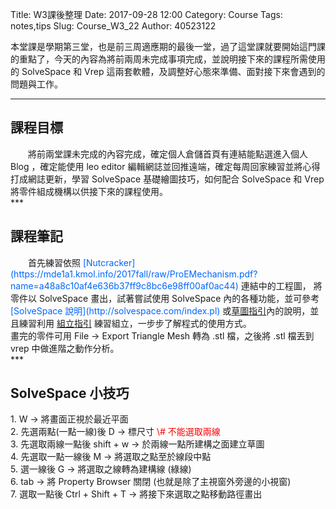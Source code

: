 Title: W3課後整理
Date: 2017-09-28 12:00
Category: Course
Tags: notes,tips
Slug: Course_W3_22
Author: 40523122
   
 本堂課是學期第三堂，也是前三周適應期的最後一堂，過了這堂課就要開始這門課的重點了，今天的內容為將前兩周未完成事項完成，並說明接下來的課程所需使用的 SolveSpace 和 Vrep 這兩套軟體，及調整好心態來準備、面對接下來會遇到的問題與工作。<br/>
 
 <!-- PELICAN_END_SUMMARY -->
***
<h2>課程目標</h2>
　　將前兩堂課未完成的內容完成，確定個人倉儲首頁有連結能點選進入個人 Blog ，確定能使用 leo editor 編輯網誌並回推遠端，確定每周回家練習並將心得打成網誌更新，學習 SolveSpace 基礎繪圖技巧，如何配合 SolveSpace 和 Vrep 將零件組成機構以供接下來的課程使用。<br/>
***
<h2>課程筆記</h2>
　　首先練習依照 <font color="#0066FF">[Nutcracker](https://mde1a1.kmol.info/2017fall/raw/ProEMechanism.pdf?name=a48a8c10af4e636b37ff9c8bc6e98ff00af0ac44) </font> 連結中的工程圖， 將零件以 SolveSpace 畫出，試著嘗試使用 SolveSpace 內的各種功能，並可參考 <font color="#0066FF">[SolveSpace 說明](http://solvespace.com/index.pl) </font>或<a href="https://hp.kmol.info:8443/get_page/Angle%20Bracket">草圖指引</a>內的說明，並且練習利用 <a href="https://hp.kmol.info:8443/get_page/Assembly">組立指引</a> 練習組立，一步步了解程式的使用方式。<br/>
畫完的零件可用 File ->  Export Triangle Mesh 轉為 .stl 檔，之後將 .stl 檔丟到 vrep 中做進階之動作分析。<br/>
***
<h2>SolveSpace 小技巧</h2>
1. W -> 將畫面正視於最近平面<br/>
2. 先選兩點(一點一線)後 D -> 標尺寸 <font color="#FF0000">\# 不能選取兩線</font><br/>
3. 先選取兩線一點後 shift + w -> 於兩線一點所建構之面建立草圖<br/>
4. 先選取一點一線後 M -> 將選取之點至於線段中點<br/>
5. 選一線後 G -> 將選取之線轉為建構線 (綠線)<br/>
6. tab -> 將 Property Browser 關閉 (也就是除了主視窗外旁邊的小視窗)<br/>
7. 選取一點後 Ctrl + Shift + T -> 將接下來選取之點移動路徑畫出<br/>
　　



